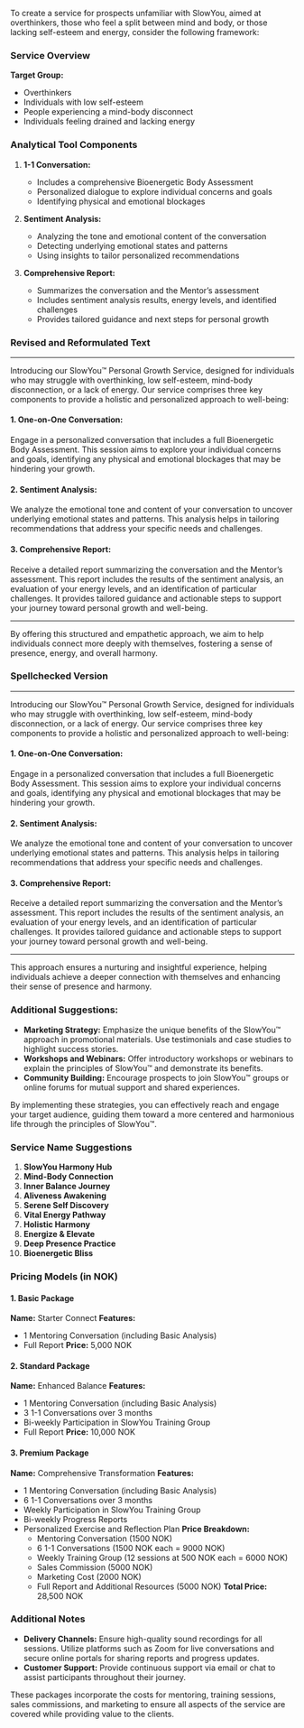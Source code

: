 To create a service for prospects unfamiliar with SlowYou, aimed at overthinkers, those who feel a split between mind and body, or those lacking self-esteem and energy, consider the following framework:

### Service Overview

**Target Group:**
- Overthinkers
- Individuals with low self-esteem
- People experiencing a mind-body disconnect
- Individuals feeling drained and lacking energy

### Analytical Tool Components

1. **1-1 Conversation:**
   - Includes a comprehensive Bioenergetic Body Assessment
   - Personalized dialogue to explore individual concerns and goals
   - Identifying physical and emotional blockages

2. **Sentiment Analysis:**
   - Analyzing the tone and emotional content of the conversation
   - Detecting underlying emotional states and patterns
   - Using insights to tailor personalized recommendations

3. **Comprehensive Report:**
   - Summarizes the conversation and the Mentor’s assessment
   - Includes sentiment analysis results, energy levels, and identified challenges
   - Provides tailored guidance and next steps for personal growth

### Revised and Reformulated Text

---

Introducing our SlowYou™ Personal Growth Service, designed for individuals who may struggle with overthinking, low self-esteem, mind-body disconnection, or a lack of energy. Our service comprises three key components to provide a holistic and personalized approach to well-being:

#### 1. One-on-One Conversation:
Engage in a personalized conversation that includes a full Bioenergetic Body Assessment. This session aims to explore your individual concerns and goals, identifying any physical and emotional blockages that may be hindering your growth.

#### 2. Sentiment Analysis:
We analyze the emotional tone and content of your conversation to uncover underlying emotional states and patterns. This analysis helps in tailoring recommendations that address your specific needs and challenges.

#### 3. Comprehensive Report:
Receive a detailed report summarizing the conversation and the Mentor’s assessment. This report includes the results of the sentiment analysis, an evaluation of your energy levels, and an identification of particular challenges. It provides tailored guidance and actionable steps to support your journey toward personal growth and well-being.

---

By offering this structured and empathetic approach, we aim to help individuals connect more deeply with themselves, fostering a sense of presence, energy, and overall harmony.

### Spellchecked Version

---

Introducing our SlowYou™ Personal Growth Service, designed for individuals who may struggle with overthinking, low self-esteem, mind-body disconnection, or a lack of energy. Our service comprises three key components to provide a holistic and personalized approach to well-being:

#### 1. One-on-One Conversation:
Engage in a personalized conversation that includes a full Bioenergetic Body Assessment. This session aims to explore your individual concerns and goals, identifying any physical and emotional blockages that may be hindering your growth.

#### 2. Sentiment Analysis:
We analyze the emotional tone and content of your conversation to uncover underlying emotional states and patterns. This analysis helps in tailoring recommendations that address your specific needs and challenges.

#### 3. Comprehensive Report:
Receive a detailed report summarizing the conversation and the Mentor’s assessment. This report includes the results of the sentiment analysis, an evaluation of your energy levels, and an identification of particular challenges. It provides tailored guidance and actionable steps to support your journey toward personal growth and well-being.

---

This approach ensures a nurturing and insightful experience, helping individuals achieve a deeper connection with themselves and enhancing their sense of presence and harmony.

### Additional Suggestions:

- **Marketing Strategy:** Emphasize the unique benefits of the SlowYou™ approach in promotional materials. Use testimonials and case studies to highlight success stories.
- **Workshops and Webinars:** Offer introductory workshops or webinars to explain the principles of SlowYou™ and demonstrate its benefits.
- **Community Building:** Encourage prospects to join SlowYou™ groups or online forums for mutual support and shared experiences.

By implementing these strategies, you can effectively reach and engage your target audience, guiding them toward a more centered and harmonious life through the principles of SlowYou™.


### Service Name Suggestions

1. **SlowYou Harmony Hub**
2. **Mind-Body Connection**
3. **Inner Balance Journey**
4. **Aliveness Awakening**
5. **Serene Self Discovery**
6. **Vital Energy Pathway**
7. **Holistic Harmony**
8. **Energize & Elevate**
9. **Deep Presence Practice**
10. **Bioenergetic Bliss**

### Pricing Models (in NOK)

#### 1. Basic Package
**Name:** Starter Connect
**Features:**
- 1 Mentoring Conversation (including Basic Analysis)
- Full Report
**Price:** 5,000 NOK

#### 2. Standard Package
**Name:** Enhanced Balance
**Features:**
- 1 Mentoring Conversation (including Basic Analysis)
- 3 1-1 Conversations over 3 months
- Bi-weekly Participation in SlowYou Training Group
- Full Report
**Price:** 10,000 NOK

#### 3. Premium Package
**Name:** Comprehensive Transformation
**Features:**
- 1 Mentoring Conversation (including Basic Analysis)
- 6 1-1 Conversations over 3 months
- Weekly Participation in SlowYou Training Group
- Bi-weekly Progress Reports
- Personalized Exercise and Reflection Plan
**Price Breakdown:**
  - Mentoring Conversation (1500 NOK)
  - 6 1-1 Conversations (1500 NOK each = 9000 NOK)
  - Weekly Training Group (12 sessions at 500 NOK each = 6000 NOK)
  - Sales Commission (5000 NOK)
  - Marketing Cost (2000 NOK)
  - Full Report and Additional Resources (5000 NOK)
**Total Price:** 28,500 NOK

### Additional Notes

- **Delivery Channels:** Ensure high-quality sound recordings for all sessions. Utilize platforms such as Zoom for live conversations and secure online portals for sharing reports and progress updates.
- **Customer Support:** Provide continuous support via email or chat to assist participants throughout their journey.

These packages incorporate the costs for mentoring, training sessions, sales commissions, and marketing to ensure all aspects of the service are covered while providing value to the clients.